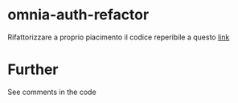 # omnia-auth-refactor

Rifattorizzare a proprio piacimento il codice reperibile a questo [link](https://gist.github.com/nicolaracco/53e355cc3325de48781f8d211476357a)

# Further
See comments in the code
